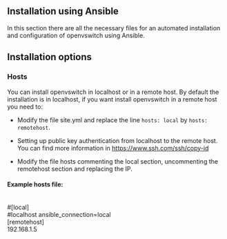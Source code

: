 ## Installation using Ansible
In this section there are all the necessary files for an automated installation and configuration of openvswitch using Ansible. 

## Installation options

### Hosts

You can install openvswitch in localhost or in a remote host. By default the installation is in localhost, if you want install openvswitch in a remote host you need to:
- Modify the file site.yml and replace the line `hosts: local` by `hosts: remotehost`.

- Setting up public key authentication from localhost to the remote host. You can find more information in https://www.ssh.com/ssh/copy-id

- Modify the file hosts commenting the local section, uncommenting the remotehost section and replacing the IP.

#### Example hosts file:
<br />
#[local]
<br />
#localhost ansible_connection=local
<br />
[remotehost]
<br />
192.168.1.5



